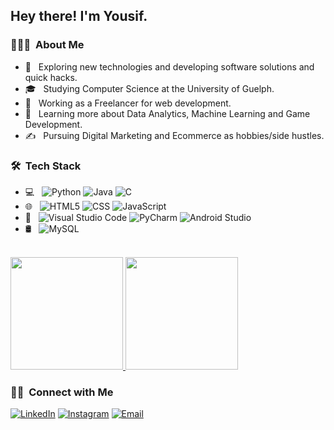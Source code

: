 <h2> Hey there! I'm Yousif.</h2>

<h3> 👨🏻‍💻 &nbsp;About Me </h3>

- 🤔 &nbsp; Exploring new technologies and developing software solutions and quick hacks.
- 🎓 &nbsp; Studying Computer Science at the University of Guelph.
- 💼 &nbsp; Working as a Freelancer for web development.
- 🌱 &nbsp; Learning more about Data Analytics, Machine Learning and Game Development.
- ✍️ &nbsp; Pursuing Digital Marketing and Ecommerce as hobbies/side hustles.

<h3> 🛠 &nbsp;Tech Stack</h3>

- 💻 &nbsp;
  ![Python](https://img.shields.io/badge/-Python-333333?style=flat&logo=python)
  ![Java](https://img.shields.io/badge/-Java-333333?style=flat&logo=Java&logoColor=007396)
  ![C](https://img.shields.io/badge/-C-333333?style=flat&logo=C&logoColor=00599C)
- 🌐 &nbsp;
  ![HTML5](https://img.shields.io/badge/-HTML5-333333?style=flat&logo=HTML5)
  ![CSS](https://img.shields.io/badge/-CSS-333333?style=flat&logo=CSS3&logoColor=1572B6)
  ![JavaScript](https://img.shields.io/badge/-JavaScript-333333?style=flat&logo=javascript)
- 🔧 &nbsp;
  ![Visual Studio Code](https://img.shields.io/badge/-Visual%20Studio%20Code-333333?style=flat&logo=visual-studio-code&logoColor=007ACC)
  ![PyCharm](https://img.shields.io/badge/-PyCharm-333333?style=flat&logo=pycharm)
  ![Android Studio](https://img.shields.io/badge/-Android%20Studio-333333?style=flat&logo=android-studio)
- 🛢 &nbsp;
  ![MySQL](https://img.shields.io/badge/-MySQL-333333?style=flat&logo=mysql)
  <!--![MongoDB](https://img.shields.io/badge/-MongoDB-333333?style=flat&logo=mongodb)-->
  <!-- - ⚙️ &nbsp;
  ![Git](https://img.shields.io/badge/-Git-333333?style=flat&logo=git)
  ![GitHub](https://img.shields.io/badge/-GitHub-333333?style=flat&logo=github)
  ![Markdown](https://img.shields.io/badge/-Markdown-333333?style=flat&logo=markdown)
  -->
<br/>

<a href="https://github.com/yousef-yy4u">
  <img height="180em" src="https://github-readme-stats.vercel.app/api?username=yousef-yy4u&theme=buefy&show_icons=true" />
  <img height="180em" src="https://github-readme-stats.vercel.app/api/top-langs/?username=yousef-yy4u&theme=buefy&layout=compact" />
</a>

<br/>

<h3> 🤝🏻 &nbsp;Connect with Me </h3>

<p align="left">
<!--<a href="https://www.adityavsingh.com/"><img alt="Website" src="https://img.shields.io/badge/Website-www.adityavsingh.com-blue?style=flat-square&logo=google-chrome"></a> -->
<a href="https://www.linkedin.com/in/yousif-yousef"><img alt="LinkedIn" src="https://img.shields.io/badge/LinkedIn%40-Yousif%20Yousef-blue?style=flat-square&logo=linkedin"></a>
<a href="https://www.instagram.com/youseef.yy/"><img alt="Instagram" src="https://img.shields.io/badge/Instagram-youseef.yy-blue?style=flat-square&logo=instagram"></a>
<a href="yousef.yy4u@gmail.com"><img alt="Email" src="https://img.shields.io/badge/Email-yousef.yy4u@gmail.com-blue?style=flat-square&logo=gmail"></a>
</p>


